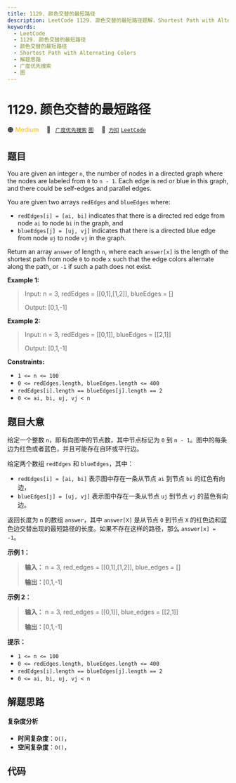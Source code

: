 ```yaml
---
title: 1129. 颜色交替的最短路径
description: LeetCode 1129. 颜色交替的最短路径题解，Shortest Path with Alternating Colors，包含解题思路、复杂度分析以及完整的 JavaScript 代码实现。
keywords:
  - LeetCode
  - 1129. 颜色交替的最短路径
  - 颜色交替的最短路径
  - Shortest Path with Alternating Colors
  - 解题思路
  - 广度优先搜索
  - 图
---
```


# 1129. 颜色交替的最短路径

🟠 <font color=#ffb800>Medium</font>&emsp; 🔖&ensp; [`广度优先搜索`](/tag/breadth-first-search.md) [`图`](/tag/graph.md)&emsp; 🔗&ensp;[`力扣`](https://leetcode.cn/problems/shortest-path-with-alternating-colors) [`LeetCode`](https://leetcode.com/problems/shortest-path-with-alternating-colors)

## 题目

You are given an integer `n`, the number of nodes in a directed graph where
the nodes are labeled from `0` to `n - 1`. Each edge is red or blue in this
graph, and there could be self-edges and parallel edges.

You are given two arrays `redEdges` and `blueEdges` where:

  * `redEdges[i] = [ai, bi]` indicates that there is a directed red edge from node `ai` to node `bi` in the graph, and
  * `blueEdges[j] = [uj, vj]` indicates that there is a directed blue edge from node `uj` to node `vj` in the graph.

Return an array `answer` of length `n`, where each `answer[x]` is the length
of the shortest path from node `0` to node `x` such that the edge colors
alternate along the path, or `-1` if such a path does not exist.



**Example 1:**

> Input: n = 3, redEdges = [[0,1],[1,2]], blueEdges = []
> 
> Output: [0,1,-1]

**Example 2:**

> Input: n = 3, redEdges = [[0,1]], blueEdges = [[2,1]]
> 
> Output: [0,1,-1]

**Constraints:**

  * `1 <= n <= 100`
  * `0 <= redEdges.length, blueEdges.length <= 400`
  * `redEdges[i].length == blueEdges[j].length == 2`
  * `0 <= ai, bi, uj, vj < n`


## 题目大意

给定一个整数 `n`，即有向图中的节点数，其中节点标记为 `0` 到 `n - 1`。图中的每条边为红色或者蓝色，并且可能存在自环或平行边。

给定两个数组 `redEdges` 和 `blueEdges`，其中：

  * `redEdges[i] = [ai, bi]` 表示图中存在一条从节点 `ai` 到节点 `bi` 的红色有向边，
  * `blueEdges[j] = [uj, vj]` 表示图中存在一条从节点 `uj` 到节点 `vj` 的蓝色有向边。

返回长度为 `n` 的数组 `answer`，其中 `answer[X]` 是从节点 `0` 到节点 `X`
的红色边和蓝色边交替出现的最短路径的长度。如果不存在这样的路径，那么 `answer[x] = -1`。



**示例 1：**

> 
> 
> 
> 
> 
> **输入：** n = 3, red_edges = [[0,1],[1,2]], blue_edges = []
> 
> **输出：**[0,1,-1]
> 
> 

**示例 2：**

> 
> 
> 
> 
> 
> **输入：** n = 3, red_edges = [[0,1]], blue_edges = [[2,1]]
> 
> **输出：**[0,1,-1]
> 
> 



**提示：**

  * `1 <= n <= 100`
  * `0 <= redEdges.length, blueEdges.length <= 400`
  * `redEdges[i].length == blueEdges[j].length == 2`
  * `0 <= ai, bi, uj, vj < n`


## 解题思路

#### 复杂度分析

- **时间复杂度**：`O()`，
- **空间复杂度**：`O()`，

## 代码

```javascript

```